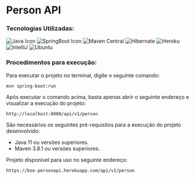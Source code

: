 # Person API

### Tecnologias Utilizadas:
![Java Icon](https://img.shields.io/badge/Java-ED8B00?style=for-the-badge&logo=java&logoColor=white)
![SpringBoot Icon](https://img.shields.io/badge/Spring_Boot-F2F4F9?style=for-the-badge&logo=spring-boot)
![Maven Central](https://img.shields.io/badge/apache_maven-C71A36?style=for-the-badge&logo=apachemaven&logoColor=white)
![Hibernate](https://img.shields.io/badge/Hibernate-59666C?style=for-the-badge&logo=Hibernate&logoColor=white)
![Heroku](https://img.shields.io/badge/Heroku-430098?style=for-the-badge&logo=heroku&logoColor=white)
![IntelliJ](https://img.shields.io/badge/IntelliJIDEA-000000.svg?style=for-the-badge&logo=intellij-idea&logoColor=white)
![Ubuntu](https://img.shields.io/badge/Ubuntu-E95420?style=for-the-badge&logo=ubuntu&logoColor=white)

### Procedimentos para execução:
Para executar o projeto no terminal, digite o seguinte comando:

```shell script
mvn spring-boot:run 
```

Após executar o comando acima, basta apenas abrir o seguinte endereço e visualizar a execução do projeto:

```
http://localhost:8080/api/v1/person
```


São necessários os seguintes pré-requisitos para a execução do projeto desenvolvido:

* Java 11 ou versões superiores.
* Maven 3.8.1 ou versões superiores.

Projeto disponivel para uso no seguinte endereço:

```
https://boo-personapi.herokuapp.com/api/v1/person
```